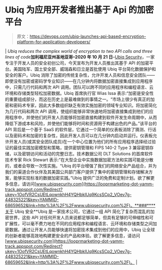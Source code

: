# Ubiq 为应用开发者推出基于 Api 的加密平台

> 原文：<https://devops.com/ubiq-launches-api-based-encryption-platform-for-application-developers/>

| *Ubiq reduces the complex world of encryption to two API calls and three lines of code***加利福尼亚州圣地亚哥–2020 年 10 月 21 日**–[Ubiq Security](https://looprmarketing-dot-yamm-track.appspot.com/Redirect?ukey=1OofVR2CsUEtLqownkhH4YQHbkIUq9KcsSCp2_VOev7g-448325221&key=YAMMID-68659652&link=https%3A%2F%2Fwww.ubiqsecurity.com%2F)，一家专注于开发人员的安全初创公司，今天宣布为开发人员推出其基于 API 的加密平台。美国陆军、国土安全部、威瑞森和日立是首批使用 Ubiq 平台简化数据保护和安全的客户。Ubiq 消除了加密的传统复杂性，允许开发人员和信息安全团队——即使没有加密或密码学专业知识——在几分钟内将数据加密直接集成到应用程序中，只需几行代码和两次 API 调用。团队可以跨不同的应用程序和编程语言、云环境和存储类型轻松加密数据。Ubiq 首席执行官 Wias Issa 表示:“加密是安全性的重要组成部分，而这在历史上是最难做到的事情之一。“市场上很少有真正的加密和密码术专家，因此大多数组织缺乏有效实施加密的领域专业知识。将加密简化为几行代码和两次 API 调用，使组织能够非常快速地将加密直接集成到他们的应用程序中，并使他们的开发人员能够将加密直接构建到软件开发生命周期中，从而降低下游成本和风险，并使他们能够将时间和资源用于构建出色的产品。”该平台的 API 背后是一个基于 SaaS 的软件层，它通过一个简单的仪表板消除了猜测、行话以及密码术和加密的复杂性，因此开发人员可以在几分钟内启动并运行。仪表板允许开发人员(或其安全团队成员)在一个中心位置为他们的所有应用程序选择经过验证的最佳实践加密模型和策略，提供密钥管理和 FIPS 140-2 Type 3 兼容密钥存储，以及密钥访问和活动的完整日志。技术数据公司 DLT Solutions 的首席软件技术专家 Rick Stewart 表示:“在大型企业中实施数据加密方法和实践可能是分散的，或者会导致一次性实施。“Ubiq 的平台增强了我们的网络安全产品组合，并为我们的渠道合作伙伴及其美国公共部门客户提供了集中的密钥管理和存储解决方案，能够实现标准的数据加密实践。”Ubiq 提供广泛的免费和定制计划。欲了解更多信息，请访问[www.ubiqsecurity.com](https://looprmarketing-dot-yamm-track.appspot.com/Redirect?ukey=1OofVR2CsUEtLqownkhH4YQHbkIUq9KcsSCp2_VOev7g-448325221&key=YAMMID-68659652&link=http%3A%2F%2Fwww.ubiqsecurity.com%2F)。**###****关于 Ubiq 安全**Ubiq 是一家技术公司，它通过一组 API 简化了复杂而混乱的加密世界，这些 API 对任何开发人员来说都足够简单，但具有足够的可伸缩性和可扩展性，可以毫不费力地在不同的应用程序和编程语言、云环境和存储类型之间加密数据。通过让开发人员能够快速将加密技术集成到他们的应用中，Ubiq 让全球的创新者能够高效地构建更安全的产品和体验。欲了解更多信息，请访问[www.ubiqsecurity.com](https://looprmarketing-dot-yamm-track.appspot.com/Redirect?ukey=1OofVR2CsUEtLqownkhH4YQHbkIUq9KcsSCp2_VOev7g-448325221&key=YAMMID-68659652&link=http%3A%2F%2Fwww.ubiqsecurity.com%2F)。 |